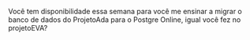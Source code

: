Você tem disponibilidade essa semana para você me ensinar a migrar o banco de dados do ProjetoAda para o Postgre Online, igual você fez no projetoEVA?